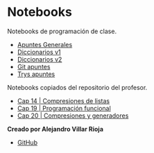 Notebooks
=========
Notebooks de programación de clase.
- [Apuntes Generales](apuntes_nb.ipynb)
- [Diccionarios v1](diccionarios_v1_nb.ipynb)
- [Diccionarios v2](diccionarios_v2_nb.ipynb)
- [Git apuntes](git_nb.ipynb)
- [Trys apuntes](trys_nb.ipynb)

Notebooks copiados del repositorio del profesor.
- [Cap 14 | Compresiones de listas](cap_14_list_comprehensions.ipynb)
- [Cap 19 | Programación funcional](cap_19_functional_programming_tools.ipynb)
- [Cap 20 | Compresiones y generadores](cap_20_comprehensions_and_generators.ipynb)



**Creado por Alejandro Villar Rioja**

- [GitHub](https://github.com/Kanekiikat)